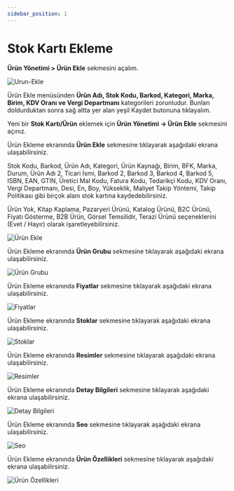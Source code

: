 ```yaml
---
sidebar_position: 1
---
```

# Stok Kartı Ekleme
**Ürün Yönetimi > Ürün Ekle** sekmesini açalım.

![Urun-Ekle](/img/urun-yonetimi/urun-ekle.png)

Ürün Ekle menüsünden **Ürün Adı, Stok Kodu, Barkod, Kategori, Marka, Birim, KDV Oranı ve Vergi Departmanı** kategorileri zorunludur. Bunları doldurduktan sonra sağ altta yer alan yeşil Kaydet butonuna tıklayalım.

Yeni bir **Stok Kartı/Ürün** eklemek için **Ürün Yönetimi -> Ürün Ekle** sekmesini açınız.

Ürün Ekleme ekranında **Ürün Ekle** sekmesine tıklayarak aşağıdaki ekrana ulaşabilirsiniz.

Stok Kodu, Barkod, Ürün Adı, Kategori, Ürün Kaynağı, Birim, BFK, Marka, Durum, Ürün Adı 2, Ticari İsmi, Barkod 2, Barkod 3, Barkod 4, Barkod 5, ISBN, EAN, GTIN, Üretici Mal Kodu, Fatura Kodu, Tedarikçi Kodu, KDV Oranı, Vergi Departmanı, Desi, En, Boy, Yükseklik, Maliyet Takip Yöntemi, Takip Politikası gibi birçok alanı stok kartına kaydedebilirsiniz.

Ürün Yok, Kitap Kaplama, Pazaryeri Ürünü, Katalog Ürünü, B2C Ürünü, Fiyatı Gösterme, B2B Ürün, Görsel Temsilidir, Terazi Ürünü seçeneklerini (Evet / Hayır) olarak işaretleyebilirsiniz. 

![Ürün Ekle](/img/urun-yonetimi/urun-ekle.png)

Ürün Ekleme ekranında **Ürün Grubu** sekmesine tıklayarak aşağıdaki ekrana ulaşabilirsiniz.

![Ürün Grubu](/img/urun-yonetimi/urun-grubu.png)

Ürün Ekleme ekranında **Fiyatlar** sekmesine tıklayarak aşağıdaki ekrana ulaşabilirsiniz.

![Fiyatlar](/img/urun-yonetimi/fiyatlar.png)

Ürün Ekleme ekranında **Stoklar** sekmesine tıklayarak aşağıdaki ekrana ulaşabilirsiniz.

![Stoklar](/img/urun-yonetimi/stoklar.png)

Ürün Ekleme ekranında **Resimler** sekmesine tıklayarak aşağıdaki ekrana ulaşabilirsiniz.

![Resimler](/img/urun-yonetimi/resimler.png)

Ürün Ekleme ekranında **Detay Bilgileri** sekmesine tıklayarak aşağıdaki ekrana ulaşabilirsiniz.

![Detay Bilgileri](/img/urun-yonetimi/detay-bilgileri.png)

Ürün Ekleme ekranında **Seo** sekmesine tıklayarak aşağıdaki ekrana ulaşabilirsiniz.

![Seo](/img/urun-yonetimi/seo.png)

Ürün Ekleme ekranında **Ürün Özellikleri** sekmesine tıklayarak aşağıdaki ekrana ulaşabilirsiniz.

![Ürün Özellikleri](/img/urun-yonetimi/urun-ozellikleri.png)

